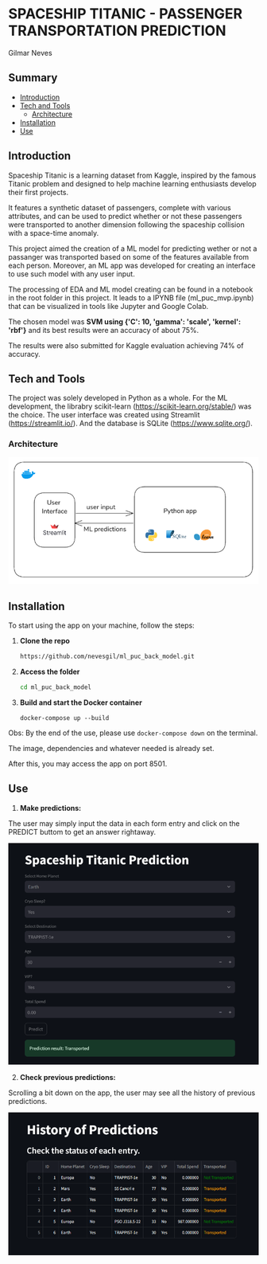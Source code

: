 # SPACESHIP TITANIC - PASSENGER TRANSPORTATION PREDICTION
Gilmar Neves

## Summary
- [Introduction](#introduction)
- [Tech and Tools](#techandtools)
    - [Architecture](#architecture)
- [Installation](#installation)
- [Use](#use)


## Introduction

Spaceship Titanic is a learning dataset from Kaggle, inspired by the famous Titanic problem and designed to help machine learning enthusiasts develop their first projects.

It features a synthetic dataset of passengers, complete with various attributes, and can be used to predict whether or not these passengers were transported to another dimension following the spaceship collision with a space-time anomaly.

This project aimed the creation of a ML model for predicting wether or not a passanger was transported based on some of the features available from each person.
Moreover, an ML app was developed for creating an interface to use such model with any user input.

The processing of EDA and ML model creating can be found in a notebook in the root folder in this project. It leads to a IPYNB file (ml_puc_mvp.ipynb) that can be visualized in tools like Jupyter and Google Colab.

The chosen model was
**SVM using {'C': 10, 'gamma': 'scale', 'kernel': 'rbf'}**
and its best results were an accuracy of about 75%.

The results were also submitted for Kaggle evaluation achieving 74% of accuracy.

## Tech and Tools
The project was solely developed in Python as a whole.
For the ML development, the librabry scikit-learn (https://scikit-learn.org/stable/) was the choice.
The user interface was created using Streamlit (https://streamlit.io/).
And the database is SQLite (https://www.sqlite.org/).

### Architecture

![app_arch](/images/app_arch.png)


## Installation
To start using the app on your machine, follow the steps:

1. **Clone the repo**
   ```sh
   https://github.com/nevesgil/ml_puc_back_model.git

2. **Access the folder**
   ```sh
   cd ml_puc_back_model

3. **Build and start the Docker container**
   ```
   docker-compose up --build

Obs: By the end of the use, please use ```docker-compose down``` on the terminal.

The image, dependencies and whatever needed is already set.

After this, you may access the app on port 8501.


## Use

1. **Make predictions:**

The user may simply input the data in each form entry and click on the PREDICT buttom to get an answer rightaway.

![app_form](/images/app_form.png)

2. **Check previous predictions:**

Scrolling a bit down on the app, the user may see all the history of previous predictions.

![app_history](/images/app_history.png)